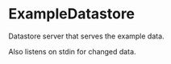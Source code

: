 # ExampleDatastore

Datastore server that serves the example data.

Also listens on stdin for changed data.